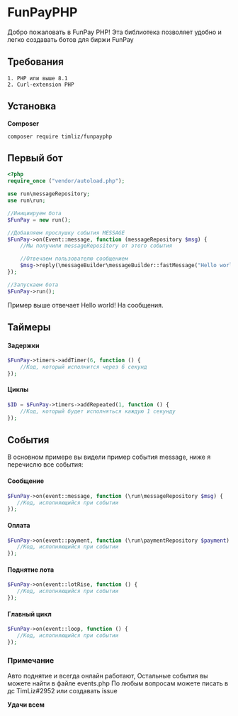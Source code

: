 # FunPayPHP
Добро пожаловать в FunPay PHP! Эта библиотека позволяет удобно и легко создавать ботов для биржи FunPay

## Требования
```
1. PHP или выше 8.1
2. Curl-extension PHP
```

## Установка
**Composer**
```
composer require timliz/funpayphp
```

## Первый бот
```php
<?php
require_once ("vendor/autoload.php");

use run\messageRepository;
use run\run;

//Инициируем бота
$FunPay = new run();

//Добавляем прослушку события MESSAGE
$FunPay->on(Event::message, function (messageRepository $msg) {
    //Мы получили messageRepository от этого события

    //Отвечаем пользователю сообщением
    $msg->reply(\messageBuilder\messageBuilder::fastMessage("Hello world!"));
});

//Запускаем бота
$FunPay->run();
```

Пример выше отвечает Hello world! На сообщения.

## Таймеры
#### Задержки
```php
$FunPay->timers->addTimer(6, function () {
    //Код, который исполнится через 6 секунд
});
```

#### Циклы
```php
$ID = $FunPay->timers->addRepeated(1, function () {
    //Код, который будет исполняться каждую 1 секунду
});
```

## События
В основном примере вы видели пример события message, ниже я перечислю все события:

#### Сообщение
```php
$FunPay->on(event::message, function (\run\messageRepository $msg) {
   //Код, исполняющийся при событии
});
```

#### Оплата
```php
$FunPay->on(event::payment, function (\run\paymentRepository $payment) {
   //Код, исполняющийся при событии
});
```

#### Поднятие лота
```php
$FunPay->on(event::lotRise, function () {
   //Код, исполняющийся при событии
});
```

#### Главный цикл
```php
$FunPay->on(event::loop, function () {
   //Код, исполняющийся при событии
});
```

### Примечание
Авто поднятие и всегда онлайн работают,
Остальные события вы можете найти в файле events.php
По любым вопросам можете писать в дс TimLiz#2952 или создавать issue

**Удачи всем**

